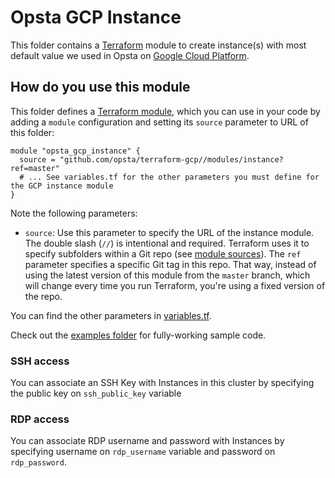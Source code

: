 # Opsta GCP Instance

This folder contains a [Terraform](https://www.terraform.io/) module to create instance(s) with most default value we used in Opsta on [Google Cloud Platform](https://cloud.google.com).

## How do you use this module

This folder defines a [Terraform module](https://www.terraform.io/docs/modules/usage.html), which you can use in your
code by adding a `module` configuration and setting its `source` parameter to URL of this folder:

```hcl
module "opsta_gcp_instance" {
  source = "github.com/opsta/terraform-gcp//modules/instance?ref=master"
  # ... See variables.tf for the other parameters you must define for the GCP instance module
}
```

Note the following parameters:

* `source`: Use this parameter to specify the URL of the instance module. The double slash (`//`) is intentional and required. Terraform uses it to specify subfolders within a Git repo (see [module sources](https://www.terraform.io/docs/modules/sources.html)). The `ref` parameter specifies a specific Git tag in this repo. That way, instead of using the latest version of this module from the `master` branch, which will change every time you run Terraform, you're using a fixed version of the repo.

You can find the other parameters in [variables.tf](variables.tf).

Check out the [examples folder](/examples/instance/) for fully-working sample code.

### SSH access

You can associate an SSH Key with Instances in this cluster by specifying the public key on `ssh_public_key` variable

### RDP access

You can associate RDP username and password with Instances by specifying username on `rdp_username` variable and password on `rdp_password`.
